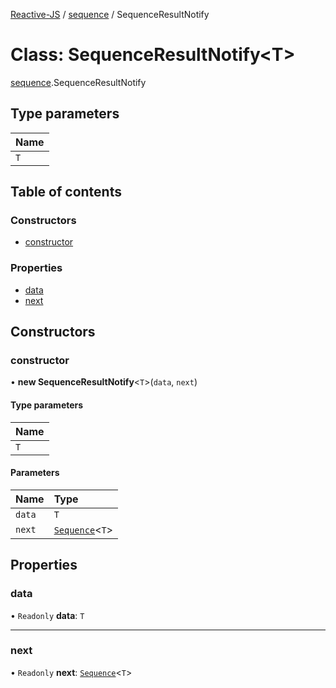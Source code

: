 [Reactive-JS](../README.md) / [sequence](../modules/sequence.md) / SequenceResultNotify

# Class: SequenceResultNotify<T\>

[sequence](../modules/sequence.md).SequenceResultNotify

## Type parameters

| Name |
| :------ |
| `T` |

## Table of contents

### Constructors

- [constructor](sequence.SequenceResultNotify.md#constructor)

### Properties

- [data](sequence.SequenceResultNotify.md#data)
- [next](sequence.SequenceResultNotify.md#next)

## Constructors

### constructor

• **new SequenceResultNotify**<`T`\>(`data`, `next`)

#### Type parameters

| Name |
| :------ |
| `T` |

#### Parameters

| Name | Type |
| :------ | :------ |
| `data` | `T` |
| `next` | [`Sequence`](../modules/sequence.md#sequence)<`T`\> |

## Properties

### data

• `Readonly` **data**: `T`

___

### next

• `Readonly` **next**: [`Sequence`](../modules/sequence.md#sequence)<`T`\>
